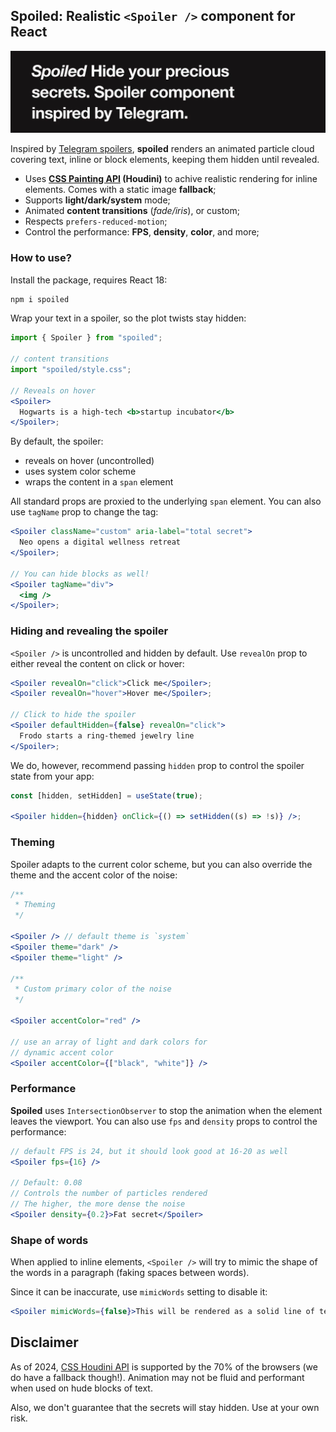 ## Spoiled: Realistic `<Spoiler />` component for React

<img src="demo/readme-header.webp" alt="Spoiled demo - hide your precious secrets" />

Inspired by [Telegram spoilers](https://telegram.org/blog/reactions-spoilers-translations#spoilers), **spoiled** renders an animated particle cloud covering text, inline
or block elements, keeping them hidden until revealed.

- Uses **[CSS Painting API](https://caniuse.com/css-paint-api) (Houdini)** to achive realistic
  rendering for inline elements. Comes with a static image **fallback**;
- Supports **light/dark/system** mode;
- Animated **content transitions** (_fade/iris_), or custom;
- Respects `prefers-reduced-motion`;
- Control the performance: **FPS**, **density**, **color**, and more;

### How to use?

Install the package, requires React 18:

```jsx
npm i spoiled
```

Wrap your text in a spoiler, so the plot twists stay hidden:

```jsx
import { Spoiler } from "spoiled";

// content transitions
import "spoiled/style.css";

// Reveals on hover
<Spoiler>
  Hogwarts is a high-tech <b>startup incubator</b>
</Spoiler>;
```

By default, the spoiler:

- reveals on hover (uncontrolled)
- uses system color scheme
- wraps the content in a `span` element

All standard props are proxied to the underlying `span` element. You can also use `tagName` prop to
change the tag:

```jsx
<Spoiler className="custom" aria-label="total secret">
  Neo opens a digital wellness retreat
</Spoiler>;

// You can hide blocks as well!
<Spoiler tagName="div">
  <img />
</Spoiler>;
```

### Hiding and revealing the spoiler

`<Spoiler />` is uncontrolled and hidden by default. Use `revealOn` prop to either reveal the
content on click or hover:

```jsx
<Spoiler revealOn="click">Click me</Spoiler>;
<Spoiler revealOn="hover">Hover me</Spoiler>;

// Click to hide the spoiler
<Spoiler defaultHidden={false} revealOn="click">
  Frodo starts a ring-themed jewelry line
</Spoiler>;
```

We do, however, recommend passing `hidden` prop to control the spoiler state from your app:

```jsx
const [hidden, setHidden] = useState(true);

<Spoiler hidden={hidden} onClick={() => setHidden((s) => !s)} />;
```

### Theming

Spoiler adapts to the current color scheme, but you can also override the theme and the accent color
of the noise:

```jsx
/**
 * Theming
 */

<Spoiler /> // default theme is `system`
<Spoiler theme="dark" />
<Spoiler theme="light" />

/**
 * Custom primary color of the noise
 */

<Spoiler accentColor="red" />

// use an array of light and dark colors for
// dynamic accent color
<Spoiler accentColor={["black", "white"]} />
```

### Performance

**Spoiled** uses `IntersectionObserver` to stop the animation when the element leaves the viewport.
You can also use `fps` and `density` props to control the performance:

```jsx
// default FPS is 24, but it should look good at 16-20 as well
<Spoiler fps={16} />

// Default: 0.08
// Controls the number of particles rendered
// The higher, the more dense the noise
<Spoiler density={0.2}>Fat secret</Spoiler>
```

### Shape of words

When applied to inline elements, `<Spoiler />` will try to mimic the shape of the words in a
paragraph (faking spaces between words).

Since it can be inaccurate, use `mimicWords` setting to disable it:

```jsx
<Spoiler mimicWords={false}>This will be rendered as a solid line of text</Spoiler>
```

## Disclaimer

As of 2024, [CSS Houdini API](https://caniuse.com/css-paint-api) is supported by the 70% of the
browsers (we do have a fallback though!). Animation may not be fluid and performant when used on
hude blocks of text.

Also, we don't guarantee that the secrets will stay hidden. Use at your own risk.

